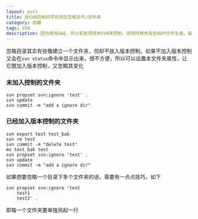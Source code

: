 ```yaml
---
layout: post
title: 给SVN控制的项目添加忽略文件/文件夹
category: 收藏
tags: SVN
description: 因为使用SAE，所以有些项目用SVN来控制，使用时难免有些临时文件生成，每次提交时都得先删除临时文件再提交，设置一下忽略目录就可以方便很多
---
```


忽略目录其实有些像建立一个文件夹，但却不放入版本控制。如果不加入版本控制又会在`svn status`命令中显示出来，很不方便，所以可以设置本文件夹属性，让它既加入版本控制，又忽略其变化

### 未加入控制的文件夹

    svn propset svn:ignore 'test' .
    svn update
    svn commit -m "add a ignore dir"

### 已经加入版本控制的文件夹

    svn export test test_bak
    svn rm test
    svn commit -m "delete test"
    mv test_bak test
    svn propset svn:ignore 'test' .
    svn update
    svn commit -m "add a ignore dir"

如果想要忽略一个目录下多个文件夹的话，需要有一点点技巧，如下

    svn propset svn:ignore 'test
        test1
        test2' .

即每一个文件夹要单独另起一行